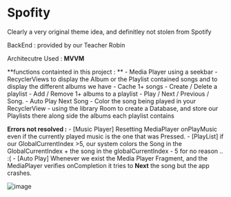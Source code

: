 # Spofity

Clearly a very original theme idea, and definitley not stolen from Spotify

BackEnd : provided by our Teacher Robin 


Architecutre Used : **MVVM**

**functions containted in this project : **
    - Media Player using a seekbar
    - RecyclerViews to display the Album or the Playlist contained songs and to display the different albums we have
    - Cache 1+ songs
    - Create / Delete a playlist
    - Add / Remove 1+ albums to a playlist
    - Play / Next / Previous / Song.
    - Auto Play Next Song
    - Color the song being played in your RecyclerView
    - using the library Room to create a Database, and store our Playlists there along side the albums each playlist contains
    
**Errors not resolved :**
    - [Music Player] Resetting MediaPlayer onPlayMusic even if the currently played music is the one that was Pressed.
    - [PlayList] if our GlobalCurrentIndex >5, our system colors the Song in the GlobalCurrentIndex + the song in the globalCurrentIndex - 5 for no reason .. :(
    - [Auto Play] Whenever we exist the Media Player Fragment, and the MediaPlayer verifies onCompletion it tries to **Next** the song but the app crashes.


![image](https://user-images.githubusercontent.com/61171763/173765383-7b0a8b4a-c077-4da0-963f-363a3d1382fe.png)
